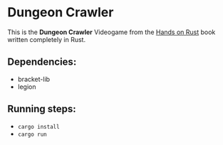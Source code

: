 # Dungeon Crawler

This is the **Dungeon Crawler** Videogame from the [Hands on Rust](https://hands-on-rust.com/) book written completely in Rust. 

## Dependencies:
- bracket-lib
- legion

## Running steps:
- `cargo install`
- `cargo run`
